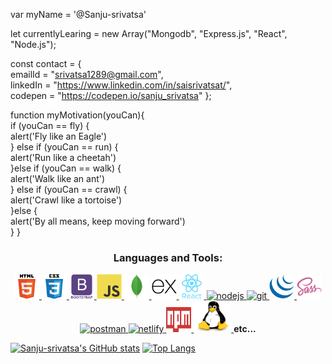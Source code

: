   var myName = '@Sanju-srivatsa'
  
  
  let currentlyLearing = new Array("Mongodb", "Express.js", "React", "Node.js");
  
  
  const contact = {                                                                                                                                                   
  emailId = "srivatsa1289@gmail.com",                                                                                                                                 
  linkedIn = "https://www.linkedin.com/in/saisrivatsat/",                                                                                                                                                             
  codepen = "https://codepen.io/sanju_srivatsa"
  };

                        
function  myMotivation(youCan){               
if (youCan == fly) {                                                                                                                                                  
alert('Fly like an Eagle')                                                                                                                                                                                                                                                                                                                       
} else if (youCan == run) {                                                                                                                                                                                                                                                                                                             
  alert('Run like a cheetah')                                                                                                                                                    
}else if (youCan  == walk) {                                                                                                                                          
  alert('Walk like an ant')                                                                                                                                                 
} else if (youCan == crawl) {                                                                                                                                         
  alert('Crawl like a tortoise')                                                                                                                                                
}else {                                                                                                                                                               
alert('By all means, keep moving forward')                                                                                                                            
}                                                                                                                                                                   }                                                                
<!---
Sanju-srivatsa/Sanju-srivatsa is a ✨ special ✨ repository because its `README.md` (this file) appears on your GitHub profile.
You can click the Preview link to take a look at your changes.
--->
<h3 align="center">Languages and Tools:</h3>
<p align="center">
<a href="https://www.w3.org/html/" target="_blank"> <img src="https://raw.githubusercontent.com/devicons/devicon/master/icons/html5/html5-original-wordmark.svg" alt="html5" width="40" height="40"/> </a> 
<a href="https://www.w3schools.com/css/" target="_blank"> <img src="https://raw.githubusercontent.com/devicons/devicon/master/icons/css3/css3-original-wordmark.svg" alt="css3" width="40" height="40"/> </a>  
<a href="https://getbootstrap.com" target="_blank"> <img src="https://raw.githubusercontent.com/devicons/devicon/master/icons/bootstrap/bootstrap-plain-wordmark.svg" alt="bootstrap" width="40" height="40"/> </a> 
<a href="https://developer.mozilla.org/en-US/docs/Web/JavaScript" target="_blank"> <img src="https://raw.githubusercontent.com/devicons/devicon/master/icons/javascript/javascript-original.svg" alt="javascript" width="40" height="40"/> </a>  
<a href="https://www.mongodb.com/" target="_blank"> <img src="https://raw.githubusercontent.com/devicons/devicon/master/icons/mongodb/mongodb-original.svg" alt="mongodb" width="40" height="40"/> </a>
<a href="https://expressjs.com/" target="_blank"> <img src="https://raw.githubusercontent.com/devicons/devicon/master/icons/express/express-original.svg" alt="express" width="40" height="40"/> </a>
<a href="https://reactjs.org/" target="_blank"> <img src="https://raw.githubusercontent.com/devicons/devicon/master/icons/react/react-original-wordmark.svg" alt="react" width="40" height="40"/> </a> 
<a href="https://nodejs.org/en/" target="_blank"> <img src="https://upload.wikimedia.org/wikipedia/commons/thumb/d/d9/Node.js_logo.svg/1280px-Node.js_logo.svg.png" alt="nodejs" width="80" height="45"/> </a>
<a href="https://git-scm.com/" target="_blank"> <img src="https://www.vectorlogo.zone/logos/git-scm/git-scm-icon.svg" alt="git" width="40" height="40"/> </a> 
<a href="https://jquery.com/" target="_blank"> <img src="https://raw.githubusercontent.com/devicons/devicon/master/icons/jquery/jquery-original.svg" alt="jquery" width="40" height="40"/> </a>
<a href="https://sass-lang.com/" target="_blank"> <img src="https://raw.githubusercontent.com/devicons/devicon/master/icons/sass/sass-original.svg" alt="sass" width="40" height="40"/> </a>
<a href="https://postman.com" target="_blank"> <img src="https://www.vectorlogo.zone/logos/getpostman/getpostman-icon.svg" alt="postman" width="40" height="40"/> </a> 
<a href="https://www.netlify.com/" target="_blank"> <img src="https://www.netlify.com/img/press/logos/logomark.png" alt="netlify" width="40" height="40"/> </a> 
<a href="https://www.npmjs.com/" target="_blank"> <img src="https://github.com/MarioTerron/logo-images/blob/master/logos/npm.png" alt="npm" width="40" height="40"/> </a> 
<a href="https://www.linux.org/" target="_blank"> <img src="https://raw.githubusercontent.com/devicons/devicon/master/icons/linux/linux-original.svg" alt="linux" width="60" height="50"/> </a> <b>   etc... </b> </p>

[![Sanju-srivatsa's GitHub stats](https://github-readme-stats.vercel.app/api?username=Sanju-srivatsa)](https://github.com/Sanju-srivatsa/github-readme-stats)
[![Top Langs](https://github-readme-stats.vercel.app/api/top-langs/?username=Sanju-srivatsa&layout=compact&langs_count=15)](https://github.com/Sanju-srivatsa/github-readme-stats)
